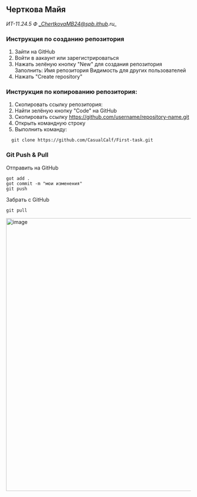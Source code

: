 ## Черткова Майя

_ИТ-11.24.5 Ф_
*_ChertkovaMB24@spb.ithub.ru_*

### Инструкция по созданию репозитория

1. Зайти на GitHub
2. Войти в аакаунт или зарегистрироваться 
3. Нажать зелёную кнопку "New" для создания репозитория
Заполнить:
Имя репозитория
Видимость для других пользователей 
4. Нажать "Create repository"
   
### Инструкция по копированию репозитория:

1. Скопировать ссылку репозитория:
2. Найти зелёную кнопку "Code" на GitHub
3. Скопировать ссылку https://github.com/username/repository-name.git
4. Открыть командную строку
5. Выполнить команду:
 ```
   git clone https://github.com/CasualCalf/First-task.git
   ```
   
   ### Git Push & Pull
   
   Отправить на GitHub
   ```
   got add .
   got commit -m "мои изменения"
   git push
   ```
   Забрать с GitHub
   ```
   git pull
   ```
<img width="767" height="745" alt="image" src="https://github.com/user-attachments/assets/7627b837-d82a-4ba8-addf-181ca713695d" />
